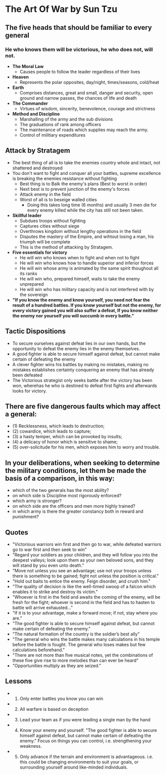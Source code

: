 # The Art Of War by Sun Tzu

## The five heads that should be familiar to every general
### He who knows them will be victorious, he who does not, will not.
- **The Moral Law**
	- Causes people to follow the leader regardless of their lives
- **Heaven**
    - Represents the polar opposites, day/night, times/seasons, cold/heat
- **Earth**
   - Comprises distances, great and small, danger and security, open ground and narrow passes, the chances of life and death
- **The Commander**
   - Virtues of wisdom, sincerity, benevolence, courage and strictness
- **Method and Discipline**
   - Marshalling of the army and the sub divisions
   - The graduations of rank among officers
   - The maintenance of roads which supplies may reach the army.
   - Control of militiary expenditures

## Attack by Stratagem
- The best thing of all is to take the enemies country whole and intact, not shattered and destroyed
- You don't want to fight and conquer all your battles, supreme excellence is breaking the enemies resistance without fighting
	- Best thing is to Balk the enemy's plans (Best to worst in order)
	- Next best is to prevent junction of the enemy's forces
	- Attack enemy in the field
	- Worst of all is to beseige walled cities
		- Doing this takes long time (6 months) and usually 3 men die for every enemy killed while the city has still not been taken.
- **Skillful leader**
  - Subdues troops without fighting
  - Captures cities without siege
  - Overthrows kingdom without lengthy operations in the field
  - Disputes the mastery of the Empire, and wihtout losing a man, his triumph will be complete
  - This is the method of attacking by Stratagem.
- **Five essentials for victory**
  - He will win who knows when to fight and when not to fight
  - He will win who knows how to handle superior and inferior forces
  - He will win whose army is animated by the same spirit thoughout all its ranks
  - He will win who, prepared himself, waits to take the enemy unprepared
  - He will win who has military capacity and is not interfered with by the sovereign
- **"If you know the enemy and know yourself, you need not fear the result of a hundred battles. If you know yourself but not the enemy, for every victory gained you will also suffer a defeat, If you know neither the enemy nor yourself you will succumb in every battle."**

## Tactic Dispositions
- To secure ourselves against defeat lies in our own hands, but the opportunity to defeat the enemy lies in the enemy themselves.
- A good fighter is able to secure himself against defeat, but cannot make certain of defeating the enemy
- A clever fighter wins his battles by making no mistakes, making no mistakes establishes certainty conquering an enemy that has already been defeated
- The Victorious strategist only seeks battle after the victory has been won, wherehas he who is destined to defeat first fights and afterwards looks for victory.

## There are five dangerous faults which may affect a general:
- (1) Recklessness, which leads to destruction;
- (2) cowardice, which leads to capture;
- (3) a hasty temper, which can be provoked by insults;
- (4) a delicacy of honor which is sensitive to shame;
- (5) over-solicitude for his men, which exposes him to worry and trouble. 

## In your deliberations, when seeking to determine the military conditions, let them be made the basis of a comparison, in this way:
- which of the two generals has the most ability?
- on which side is Discipline most rigorously enforced?
- which army is stronger?
- on which side are the officers and men more highly trained?
- in which army is there the greater constancy both in reward and punishment?

## Quotes
- "Victorious warriors win first and then go to war, while defeated warriors go to war first and then seek to win"
- "Regard your soldiers as your children, and they will follow you into the deepest valleys; look upon them as your own beloved sons, and they will stand by you even unto death."
- "Move not unless you see an advantage; use not your troops unless there is something to be gained; fight not unless the position is critical."
- "Hold out baits to entice the enemy. Feign disorder, and crush him."
- "The quality of decision is like the well-timed swoop of a falcon which enables it to strike and destroy its victim."
- "Whoever is first in the field and awaits the coming of the enemy, will be fresh for the fight; whoever is second in the field and has to hasten to battle will arrive exhausted..."
- "If it is to your advantage, make a forward move; if not, stay where you are."
- "The good fighter is able to secure himself against defeat, but cannot make certain of defeating the enemy."
- "The natural formation of the country is the soldier’s best ally"
- "The general who wins the battle makes many calculations in his temple before the battle is fought. The general who loses makes but few calculations beforehand."
- "There are not more than five musical notes, yet the combinations of these five give rise to more melodies than can ever be heard"
- "Opportunities multiply as they are seized."

## Lessons
- 1. Only enter battles you know you can win
- 2. All warfare is based on deception
- 3. Lead your team as if you were leading a single man by the hand
- 4. Know your enemy and yourself. "The good fighter is able to secure himself against defeat, but cannot make certain of defeating the enemy." Focus on things you can control, i.e. strengthening your weakness. 
- 5. Only advance if the terrain and environment is advantageous. i.e. this could be changing environments to suit your goals, or surrounding yourself around like-minded individuals. 
